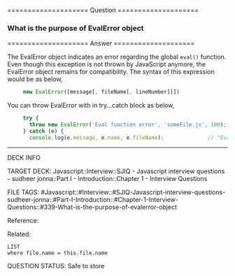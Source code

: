 ==================== Question ====================  

### What is the purpose of EvalError object  

==================== Answer ====================  

The EvalError object indicates an error regarding the global `eval()` function.
Even though this exception is not thrown by JavaScript anymore, the EvalError
object remains for compatibility. The syntax of this expression would be as
below,

```javascript
     new EvalError([message[, fileName[, lineNumber]]])
```

You can throw EvalError with in try...catch block as below,

```javascript
     try {
       throw new EvalError('Eval function error', 'someFile.js', 100);
     } catch (e) {
       console.log(e.message, e.name, e.fileName);              // "Eval function error", "EvalError", "someFile.js"
```

---

DECK INFO

TARGET DECK: Javascript::Interview::SJIQ - Javascript interview questions -
sudheer jonna::Part I - Introduction::Chapter 1 - Interview Questions

FILE TAGS:
#Javascript::#Interview::#SJIQ-Javascript-interview-questions-sudheer-jonna::#Part-I-Introduction::#Chapter-1-Interview-Questions::#339-What-is-the-purpose-of-evalerror-object

Reference:

Related:

```dataview
LIST
where file.name = this.file.name
```

QUESTION STATUS: Safe to store
